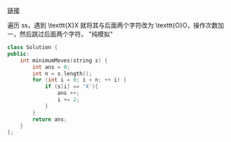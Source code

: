 [链接](https://leetcode-cn.com/problems/minimum-moves-to-convert-string/)

遍历 ss，遇到 \texttt{X}X 就将其与后面两个字符改为 \texttt{O}O，操作次数加一，然后跳过后面两个字符。 "纯模拟"
```C++
class Solution {
public:
    int minimumMoves(string s) {
        int ans = 0;
        int n = s.length();
        for (int i = 0; i < n; ++ i) {
            if (s[i] == 'X'){
                ans ++;
                i += 2;
            }
        }
        return ans;
    }
};
```

